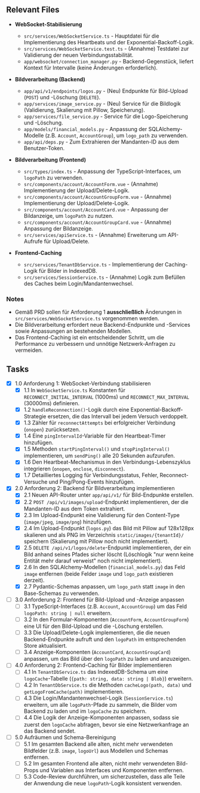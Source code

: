 ## Relevant Files

- **WebSocket-Stabilisierung**
  - `src/services/WebSocketService.ts` - Hauptdatei für die Implementierung des Heartbeats und der Exponential-Backoff-Logik.
  - `src/services/WebSocketService.test.ts` - (Annahme) Testdatei zur Validierung der neuen Verbindungsstabilität.
  - `app/websocket/connection_manager.py` - Backend-Gegenstück, liefert Kontext für Intervalle (keine Änderungen erforderlich).

- **Bildverarbeitung (Backend)**
  - `app/api/v1/endpoints/logos.py` - (Neu) Endpunkte für Bild-Upload (`POST`) und -Löschung (`DELETE`).
  - `app/services/image_service.py` - (Neu) Service für die Bildlogik (Validierung, Skalierung mit Pillow, Speicherung).
  - `app/services/file_service.py` - Service für die Logo-Speicherung und -Löschung.
  - `app/models/financial_models.py` - Anpassung der SQLAlchemy-Modelle (z.B. `Account`, `AccountGroup`), um `logo_path` zu verwenden.
  - `app/api/deps.py` - Zum Extrahieren der Mandanten-ID aus dem Benutzer-Token.

- **Bildverarbeitung (Frontend)**
  - `src/types/index.ts` - Anpassung der TypeScript-Interfaces, um `logoPath` zu verwenden.
  - `src/components/account/AccountForm.vue` - (Annahme) Implementierung der Upload/Delete-Logik.
  - `src/components/account/AccountGroupForm.vue` - (Annahme) Implementierung der Upload/Delete-Logik.
  - `src/components/account/AccountCard.vue` - Anpassung der Bildanzeige, um `logoPath` zu nutzen.
  - `src/components/account/AccountGroupCard.vue` - (Annahme) Anpassung der Bildanzeige.
  - `src/services/apiService.ts` - (Annahme) Erweiterung um API-Aufrufe für Upload/Delete.

- **Frontend-Caching**
  - `src/services/TenantDbService.ts` - Implementierung der Caching-Logik für Bilder in IndexedDB.
  - `src/services/SessionService.ts` - (Annahme) Logik zum Befüllen des Caches beim Login/Mandantenwechsel.

### Notes

- Gemäß PRD sollen für Anforderung 1 **ausschließlich** Änderungen in `src/services/WebSocketService.ts` vorgenommen werden.
- Die Bildverarbeitung erfordert neue Backend-Endpunkte und -Services sowie Anpassungen an bestehenden Modellen.
- Das Frontend-Caching ist ein entscheidender Schritt, um die Performance zu verbessern und unnötige Netzwerk-Anfragen zu vermeiden.

## Tasks

- [x] 1.0 Anforderung 1: WebSocket-Verbindung stabilisieren
  - [x] 1.1 In `WebSocketService.ts` Konstanten für `RECONNECT_INITIAL_INTERVAL` (1000ms) und `RECONNECT_MAX_INTERVAL` (30000ms) definieren.
  - [x] 1.2 `handleReconnection()`-Logik durch eine Exponential-Backoff-Strategie ersetzen, die das Intervall bei jedem Versuch verdoppelt.
  - [x] 1.3 Zähler für `reconnectAttempts` bei erfolgreicher Verbindung (`onopen`) zurücksetzen.
  - [x] 1.4 Eine `pingIntervalId`-Variable für den Heartbeat-Timer hinzufügen.
  - [x] 1.5 Methoden `startPingInterval()` und `stopPingInterval()` implementieren, um `sendPing()` alle 20 Sekunden aufzurufen.
  - [x] 1.6 Den Heartbeat-Mechanismus in den Verbindungs-Lebenszyklus integrieren (`onopen`, `onclose`, `disconnect`).
  - [x] 1.7 Detailliertes Logging für Verbindungsstatus, Fehler, Reconnect-Versuche und Ping/Pong-Events hinzufügen.

- [x] 2.0 Anforderung 2: Backend für Bildverarbeitung implementieren
  - [x] 2.1 Neuen API-Router unter `app/api/v1/` für Bild-Endpunkte erstellen.
  - [x] 2.2 `POST /api/v1/images/upload`-Endpunkt implementieren, der die Mandanten-ID aus dem Token extrahiert.
  - [x] 2.3 Im Upload-Endpunkt eine Validierung für den Content-Type (`image/jpeg`, `image/png`) hinzufügen.
  - [x] 2.4 Im Upload-Endpunkt (`logos.py`) das Bild mit Pillow auf 128x128px skalieren und als PNG im Verzeichnis `static/images/{tenantId}/` speichern (Skalierung mit Pillow noch nicht implementiert).
  - [x] 2.5 `DELETE /api/v1/logos/delete`-Endpunkt implementieren, der ein Bild anhand seines Pfades sicher löscht (Löschlogik "nur wenn keine Entität mehr darauf verweist" noch nicht implementiert).
  - [x] 2.6 In den SQLAlchemy-Modellen (`financial_models.py`) das Feld `image` entfernen (beide Felder `image` und `logo_path` existieren derzeit).
  - [x] 2.7 Pydantic-Schemas anpassen, um `logo_path` statt `image` in den Base-Schemas zu verwenden.

- [ ] 3.0 Anforderung 2: Frontend für Bild-Upload und -Anzeige anpassen
  - [ ] 3.1 TypeScript-Interfaces (z.B. `Account`, `AccountGroup`) um das Feld `logoPath: string | null` erweitern.
  - [ ] 3.2 In den Formular-Komponenten (`AccountForm`, `AccountGroupForm`) eine UI für den Bild-Upload und die -Löschung erstellen.
  - [ ] 3.3 Die Upload/Delete-Logik implementieren, die die neuen Backend-Endpunkte aufruft und den `logoPath` im entsprechenden Store aktualisiert.
  - [ ] 3.4 Anzeige-Komponenten (`AccountCard`, `AccountGroupCard`) anpassen, um das Bild über den `logoPath` zu laden und anzuzeigen.

- [ ] 4.0 Anforderung 2: Frontend-Caching für Bilder implementieren
  - [ ] 4.1 In `TenantDbService.ts` das IndexedDB-Schema um eine `logoCache`-Tabelle (`{path: string, data: string | Blob}`) erweitern.
  - [ ] 4.2 In `TenantDbService.ts` die Methoden `cacheLogo(path, data)` und `getLogoFromCache(path)` implementieren.
  - [ ] 4.3 Die Login/Mandantenwechsel-Logik (`SessionService.ts`) erweitern, um alle `logoPath`-Pfade zu sammeln, die Bilder vom Backend zu laden und im `logoCache` zu speichern.
  - [ ] 4.4 Die Logik der Anzeige-Komponenten anpassen, sodass sie zuerst den `logoCache` abfragen, bevor sie eine Netzwerkanfrage an das Backend sendet.

- [ ] 5.0 Aufräumen und Schema-Bereinigung
  - [ ] 5.1 Im gesamten Backend alle alten, nicht mehr verwendeten Bildfelder (z.B. `image`, `logoUrl`) aus Modellen und Schemas entfernen.
  - [ ] 5.2 Im gesamten Frontend alle alten, nicht mehr verwendeten Bild-Props und Variablen aus Interfaces und Komponenten entfernen.
  - [ ] 5.3 Code-Review durchführen, um sicherzustellen, dass alle Teile der Anwendung die neue `logoPath`-Logik konsistent verwenden.
